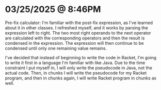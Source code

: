 # 03/25/2025 @ 8:46PM

Pre-fix calculator: I'm familiar with the post-fix expression, as I've learned about it in other classes. I refreshed myself, and it works by parsing the expression left to right. The two most right operands to the next operator are calculated with the corresponding operators and then the result is condensed in the expression. The expression will then continue to be condensed until only one remaining value remains. 

I've decided that instead of beginning to write the code in Racket, I'm going to write it first in a language I'm familiar with like Java. Due to the time constraint I put myself in, I will only write the pseudocode in Java, not the actual code. Then, in chunks I will write the pseudocode for my Racket program, and then in chunks again, I will write Racket program in chunks as well. 
